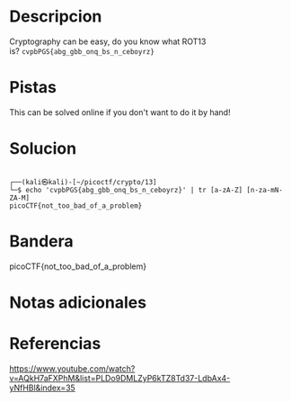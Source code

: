 # Descripcion
Cryptography can be easy, do you know what ROT13 is? `cvpbPGS{abg_gbb_onq_bs_n_ceboyrz}`


# Pistas
This can be solved online if you don't want to do it by hand!

# Solucion
```
                                                                                                                                                   
┌──(kali㉿kali)-[~/picoctf/crypto/13]
└─$ echo 'cvpbPGS{abg_gbb_onq_bs_n_ceboyrz}' | tr [a-zA-Z] [n-za-mN-ZA-M] 
picoCTF{not_too_bad_of_a_problem}

```

# Bandera
picoCTF{not_too_bad_of_a_problem}

# Notas adicionales


# Referencias
https://www.youtube.com/watch?v=AQkH7aFXPhM&list=PLDo9DMLZyP6kTZ8Td37-LdbAx4-yNfHBl&index=35